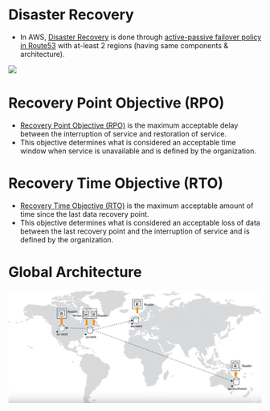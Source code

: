 # Disaster Recovery
- In AWS, [Disaster Recovery](https://en.wikipedia.org/wiki/Disaster_recovery) is done through [active-passive failover policy in Route53](../../../2_AWSComponents/1_NetworkingAndContentDelivery/EdgeNetworking/AmazonRoute53.md#failover-routing-policy) with at-least 2 regions (having same components & architecture).

![](https://d2908q01vomqb2.cloudfront.net/fc074d501302eb2b93e2554793fcaf50b3bf7291/2021/04/02/Figure-2.png)

# Recovery Point Objective (RPO)
- [Recovery Point Objective (RPO)](https://docs.aws.amazon.com/whitepapers/latest/microservices-on-aws/disaster-recovery.html) is the maximum acceptable delay between the interruption of service and restoration of service.
- This objective determines what is considered an acceptable time window when service is unavailable and is defined by the organization.

# Recovery Time Objective (RTO)
- [Recovery Time Objective (RTO)](https://docs.aws.amazon.com/whitepapers/latest/microservices-on-aws/disaster-recovery.html) is the maximum acceptable amount of time since the last data recovery point.
- This objective determines what is considered an acceptable loss of data between the last recovery point and the interruption of service and is defined by the organization.

# Global Architecture

![img.png](../../../2_AWSComponents/6_DatabaseServices/AmazonRDS/assests/aurora_global_database_img.png)